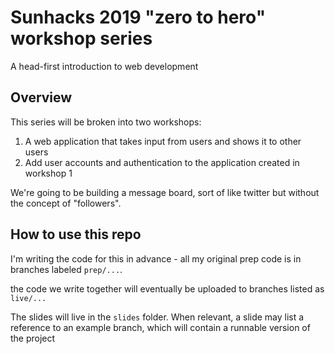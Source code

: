 # Sunhacks 2019 "zero to hero" workshop series

A head-first introduction to web development

## Overview

This series will be broken into two workshops:

1. A web application that takes input from users and shows it to other users
2. Add user accounts and authentication to the application created in workshop 1

We're going to be building a message board, sort of like twitter but without the concept of "followers".

## How to use this repo

I'm writing the code for this in advance - all my original prep code is in branches labeled `prep/...`.

the code we write together will eventually be uploaded to branches listed as `live/...`

The slides will live in the `slides` folder. When relevant, a slide may list a reference to an example branch, which will contain a runnable version of the project

